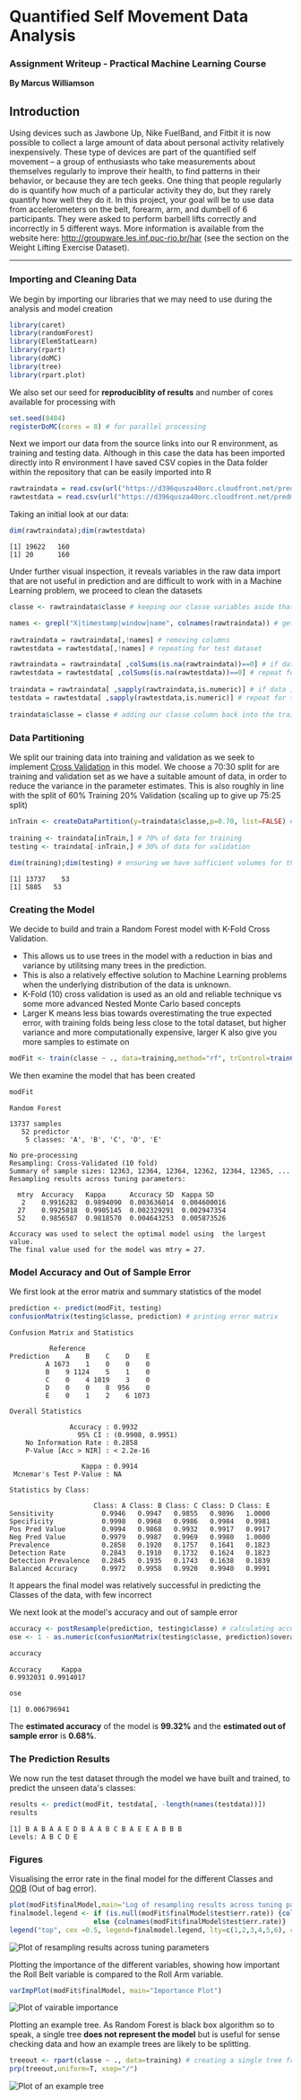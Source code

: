 # Quantified Self Movement Data Analysis
### Assignment Writeup - Practical Machine Learning Course

__By Marcus Williamson__

## Introduction

Using devices such as Jawbone Up, Nike FuelBand, and Fitbit it is now possible to collect a large amount of data about personal activity relatively inexpensively. These type of devices are part of the quantified self movement – a group of enthusiasts who take measurements about themselves regularly to improve their health, to find patterns in their behavior, or because they are tech geeks. One thing that people regularly do is quantify how much of a particular activity they do, but they rarely quantify how well they do it. In this project, your goal will be to use data from accelerometers on the belt, forearm, arm, and dumbell of 6 participants. They were asked to perform barbell lifts correctly and incorrectly in 5 different ways. More information is available from the website here: http://groupware.les.inf.puc-rio.br/har (see the section on the Weight Lifting Exercise Dataset). 

---

### Importing and Cleaning Data

We begin by importing our libraries that we may need to use during the analysis and model creation
```r
library(caret)
library(randomForest)
library(ElemStatLearn)
library(rpart)
library(doMC)
library(tree)
library(rpart.plot)
```
We also set our seed for **reproduciblity of results** and number of cores available for processing with 
```r
set.seed(8484) 
registerDoMC(cores = 8) # for parallel processing
```

Next we import our data from the source links into our R environment, as training and testing data. Although in this case the data has been imported directly into R environment I have saved CSV copies in the Data folder within the repository that can be easily imported into R
```r
rawtraindata = read.csv(url("https://d396qusza40orc.cloudfront.net/predmachlearn/pml-training.csv"))
rawtestdata = read.csv(url("https://d396qusza40orc.cloudfront.net/predmachlearn/pml-testing.csv"))
```

Taking an initial look at our data:
```r
dim(rawtraindata);dim(rawtestdata)
```
```
[1] 19622   160
[1] 20      160
```
Under further visual inspection, it reveals variables in the raw data import that are not useful in prediction and are difficult to work with in a Machine Learning problem, we proceed to clean the datasets
```r
classe <- rawtraindata$classe # keeping our classe variables aside that we will need to fit a model for

names <- grepl("X|timestamp|window|name", colnames(rawtraindata)) # getting all non predictive variables column names
 
rawtraindata = rawtraindata[,!names] # removing columns
rawtestdata = rawtestdata[,!names] # repeating for test dataset

rawtraindata = rawtraindata[ ,colSums(is.na(rawtraindata))==0] # if data is "NA" remove columnn
rawtestdata = rawtestdata[ ,colSums(is.na(rawtestdata))==0] # repeat for test dataset
 
traindata = rawtraindata[ ,sapply(rawtraindata,is.numeric)] # if data is non existent or non numeric remove column
testdata = rawtestdata[ ,sapply(rawtestdata,is.numeric)] # repeat for test dataset
 
traindata$classe = classe # adding our classe column back into the training dataset
```

### Data Partitioning 

We split our training data into training and validation as we seek to implement [Cross Validation](https://en.wikipedia.org/wiki/Cross-validation_(statistics)) in this model. We choose a 70:30 split for are training and validation set as we have a suitable amount of data, in order to reduce the variance in the parameter estimates. This is also roughly in line with the split of 60% Training 20% Validation (scaling up to give up 75:25 split)
```r
inTrain <- createDataPartition(y=traindata$classe,p=0.70, list=FALSE) # using a 70:30 split
 
training <- traindata[inTrain,] # 70% of data for training
testing <- traindata[-inTrain,] # 30% of data for validation
 
dim(training);dim(testing) # ensuring we have sufficient volumes for this 70:30 split
```
```
[1] 13737    53
[1] 5885   53
````

### Creating the Model

We decide to build and train a Random Forest model with K-Fold Cross Validation.

* This allows us to use trees in the model with a reduction in bias and variance by utilitsing many trees in the prediction. 
* This is also a relatively effective solution to Machine Learning problems when the underlying distribution of the data is unknown. 
* K-Fold (10) cross validation is used as an old and reliable technique vs some more advanced Nested Monte Carlo based concepts 
* Larger K means less bias towards overestimating the true expected error, with training folds being less close to the total dataset, but higher variance and more computationally expensive, larger K also give you more samples to estimate on
```r
modFit <- train(classe ~ ., data=training,method="rf", trControl=trainControl(method="cv", number=10), verbose=FALSE, ntree=300, allowParallel=TRUE)
```

We then examine the model that has been created
```r
modFit 
```
```
Random Forest 

13737 samples
   52 predictor
    5 classes: 'A', 'B', 'C', 'D', 'E' 

No pre-processing
Resampling: Cross-Validated (10 fold) 
Summary of sample sizes: 12363, 12364, 12364, 12362, 12364, 12365, ... 
Resampling results across tuning parameters:

  mtry  Accuracy   Kappa      Accuracy SD  Kappa SD   
   2    0.9916282  0.9894090  0.003636014  0.004600016
  27    0.9925018  0.9905145  0.002329291  0.002947354
  52    0.9856587  0.9818570  0.004643253  0.005873526

Accuracy was used to select the optimal model using  the largest value.
The final value used for the model was mtry = 27. 
````

### Model Accuracy and Out of Sample Error

We first look at the error matrix and summary statistics of the model
```r
prediction <- predict(modFit, testing)
confusionMatrix(testing$classe, prediction) # printing error matrix
```
```
Confusion Matrix and Statistics

          Reference
Prediction    A    B    C    D    E
         A 1673    1    0    0    0
         B    9 1124    5    1    0
         C    0    4 1019    3    0
         D    0    0    8  956    0
         E    0    1    2    6 1073

Overall Statistics
                                          
               Accuracy : 0.9932          
                 95% CI : (0.9908, 0.9951)
    No Information Rate : 0.2858          
    P-Value [Acc > NIR] : < 2.2e-16       
                                          
                  Kappa : 0.9914          
 Mcnemar's Test P-Value : NA              

Statistics by Class:

                     Class: A Class: B Class: C Class: D Class: E
Sensitivity            0.9946   0.9947   0.9855   0.9896   1.0000
Specificity            0.9998   0.9968   0.9986   0.9984   0.9981
Pos Pred Value         0.9994   0.9868   0.9932   0.9917   0.9917
Neg Pred Value         0.9979   0.9987   0.9969   0.9980   1.0000
Prevalence             0.2858   0.1920   0.1757   0.1641   0.1823
Detection Rate         0.2843   0.1910   0.1732   0.1624   0.1823
Detection Prevalence   0.2845   0.1935   0.1743   0.1638   0.1839
Balanced Accuracy      0.9972   0.9958   0.9920   0.9940   0.9991
````
It appears the final model was relatively successful in predicting the Classes of the data, with few incorrect

We next look at the model's accuracy and out of sample error
```r
accuracy <- postResample(prediction, testing$classe) # calculating accuracy
ose <- 1 - as.numeric(confusionMatrix(testing$classe, prediction)$overall[1]) # calculating out of sample error
``` 
```r
accuracy
```
```
Accuracy     Kappa 
0.9932031 0.9914017 
```

```r
ose 
```
```
[1] 0.006796941
````
The **estimated accuracy** of the model is **99.32%** and the **estimated out of sample error** is **0.68%**.

### The Prediction Results

We now run the test dataset through the model we have built and trained, to predict the unseen data's classes:
```r
results <- predict(modFit, testdata[, -length(names(testdata))])
results
```
```
[1] B A B A A E D B A A B C B A E E A B B B
Levels: A B C D E
```

### Figures

Visualising the error rate in the final model for the different Classes and [OOB](http://stackoverflow.com/questions/18541923/what-is-out-of-bag-error-in-random-forests) (Out of bag error).
```r
plot(modFit$finalModel,main="Log of resampling results across tuning parameters", log="y")
finalmodel.legend <- if (is.null(modFit$finalModel$test$err.rate)) {colnames(modFit$finalModel$err.rate)} 
                     else {colnames(modFit$finalModel$test$err.rate)}
legend("top", cex =0.5, legend=finalmodel.legend, lty=c(1,2,3,4,5,6), col=c(1,2,3,4,5,6), horiz=T) 
```
![Plot of resampling results across tuning parameters](Figures/chart_1.png)

Plotting the importance of the different variables, showing how important the Roll Belt variable is compared to the Roll Arm variable.
```r
varImpPlot(modFit$finalModel, main="Importance Plot")
```
![Plot of vairable importance](Figures/chart_2.png)

Plotting an example tree. As Random Forest is black box algorithm so to speak, a single tree **does not represent the model** but is useful for sense checking data and how an example trees are likely to be splitting.
```r
treeout <- rpart(classe ~ ., data=training) # creating a single tree from the training data
prp(treeout,uniform=T, xsep="/") 
```
![Plot of an example tree](Figures/chart_3.png)
